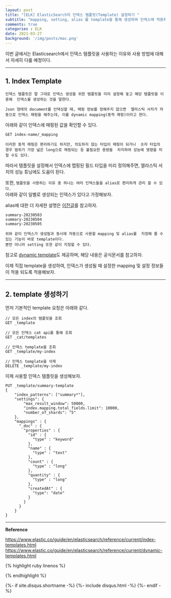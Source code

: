 ```yaml
---
layout: post
title: "[ELK] ElasticSearch의 인덱스 템플릿(Template) 설정하기 "
subtitle: "mapping, setting, alias 를 template을 통해 생성하여 인덱스에 적용하기"    
comments: true
categories : ELK
date: 2021-03-27
background: '/img/posts/mac.png'
---
```


이번 글에서는 Elasticsearch에서 인덱스 템플릿을 사용하는 이유와 
사용 방법에 대해서 자세히 다룰 예정이다.   

- - - 

## 1. Index Template   

`인덱스 템플릿은 말 그대로 인덱스 생성을 위한 템플릿을 미리 설정해 놓고 해당 템플릿을 이용해 
인덱스를 생성하는 것을 말한다.`    

`Json 형태의 document를 인덱싱할 때, 매핑 정보를 정해주지 않으면 
엘라스틱 서치가 자동으로 인덱스 매핑을 해주는데, 이를 dynamic mapping(동적 매핑)이라고 한다.`      

아래와 같이 인덱스에 매핑된 값을 확인할 수 있다.   

```
GET index-name/_mapping
```

`이러한 동적 매핑은 편리하기도 하지만, 의도하지 않는 타입이 매핑이 되거나 
숫자 타입의 경우 범위가 가장 넓은 long으로 매핑되는 등 불필요한 용량을 
차지하여 성능에 영향을 미칠 수도 있다.`      

따라서 템플릿을 설정해서 인덱스에 맵핑된 필드 타입을 미리 정의해주면, 
    엘라스틱 서치의 성능 튜닝에도 도움이 된다.    

또한, `템플릿을 사용하는 이유 중 하나는 여러 인덱스들을 alias로 편리하게 관리 할 수 있다.`         
아래와 같이 일별로 생성되는 인덱스가 있다고 가정해보자.   

alias에 대한 더 자세한 설명은 [이전글](https://wonyong-jang.github.io/elk/2021/06/18/ELK-Elastic-Search-analyze-korean.html)를 
참고하자.   

```
summary-20230503   
summary-20230504   
summary-20230505   
```

`위와 같이 인덱스가 생성됨과 동시에 자동으로 사용할 mapping 및 alias를 
지정해 줄 수 있는 기능이 바로 template이다.`   
`뿐만 아니라 setting 또한 같이 지정할 수 있다.`    

참고로 [dynamic template](https://www.elastic.co/guide/en/elasticsearch/reference/current/dynamic-templates.html)도 
제공하며, 해당 내용은 공식문서를 참고하자.   

이제 직접 template을 생성하여, 인덱스가 생성될 때 설정한 mapping 및 설정 
정보들이 적용 되도록 적용해보자.   

- - - 

## 2. template 생성하기   

먼저 기본적인 template 요청은 아래와 같다.   

```
// 모든 index의 템플릿을 조회      
GET _template

// 모든 인덱스 cat api를 통해 조회  
GET _cat/templates

// 인덱스 template을 조회   
GET _template/my-index

// 인덱스 template을 삭제     
DELETE _template/my-index
```

이제 사용할 인덱스 템플릿을 생성해보자.   


```
PUT _template/summary-template
{
    "index_patterns": ["summary*"],
    "settings": {
        "max_result_window": 50000,
        "index.mapping.total_fields.limit": 10000,
        "number_of_shards": "5"
    },
    "mappings" : {
      "_doc" : {
        "properties" : {
          "id" : {
            "type" : "keyword"
          },
          "name" : {
            "type" : "text"
          },
          "count" : {
            "type" : "long"
          },
          "quantity" : {
            "type" : "long"
          },
          "createdAt" : {
            "type": "date"
          }
        }
      }
    }
}
```

- - - 

**Reference**    

<https://www.elastic.co/guide/en/elasticsearch/reference/current/index-templates.html>   
<https://www.elastic.co/guide/en/elasticsearch/reference/current/dynamic-templates.html>    

{% highlight ruby linenos %}

{% endhighlight %}


{%- if site.disqus.shortname -%}
    {%- include disqus.html -%}
{%- endif -%}

